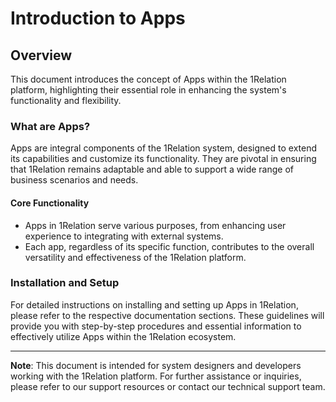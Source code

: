 # Introduction to Apps

## Overview

This document introduces the concept of Apps within the 1Relation platform, highlighting their essential role in enhancing the system's functionality and flexibility.

### What are Apps?

Apps are integral components of the 1Relation system, designed to extend its capabilities and customize its functionality. They are pivotal in ensuring that 1Relation remains adaptable and able to support a wide range of business scenarios and needs.

#### Core Functionality

- Apps in 1Relation serve various purposes, from enhancing user experience to integrating with external systems.
- Each app, regardless of its specific function, contributes to the overall versatility and effectiveness of the 1Relation platform.

### Installation and Setup

For detailed instructions on installing and setting up Apps in 1Relation, please refer to the respective documentation sections. These guidelines will provide you with step-by-step procedures and essential information to effectively utilize Apps within the 1Relation ecosystem.

---

**Note**: This document is intended for system designers and developers working with the 1Relation platform. For further assistance or inquiries, please refer to our support resources or contact our technical support team.
